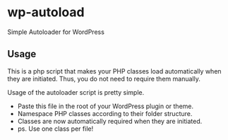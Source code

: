 # wp-autoload
Simple Autoloader for WordPress

## Usage
This is a php script that makes your PHP classes load automatically when they are initiated. 
Thus, you do not need to require them manually.

Usage of the autoloader script is pretty simple.
* Paste this file in the root of your WordPress plugin or theme. 
* Namespace PHP classes according to their folder structure. 
* Classes are now automatically required when they are initiated.
* ps. Use one class per file!
